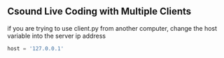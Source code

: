 ## Csound Live Coding with Multiple Clients

if you are trying to use client.py from another computer,
change the host variable into the server ip address

```python
host = '127.0.0.1'

